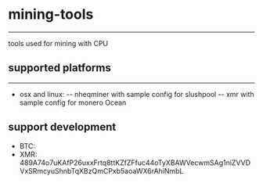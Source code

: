 # mining-tools
-------------
tools used for mining with CPU

## supported platforms
-------------
- osx and linux:
-- nheqminer with sample config for slushpool
-- xmr with sample config for monero Ocean

## support development
- BTC: 
- XMR: 489A74o7uKAfP26uxxFrtq8ttKZfZFfuc44oTyXBAWVecwmSAg1niZVVDVxSRmcyuShnbTqXBzQmCPxb5aoaWX6rAhiNmbL

